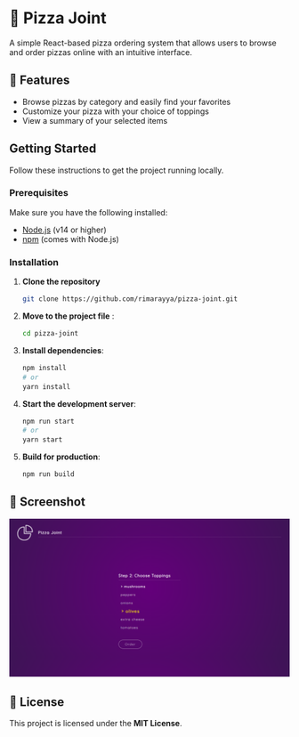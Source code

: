 # 🍕 Pizza Joint

A simple React-based pizza ordering system that allows users to browse and order pizzas online with an intuitive interface.


## 🚀 Features

- Browse pizzas by category and easily find your favorites
- Customize your pizza with your choice of toppings
- View a summary of your selected items


## Getting Started

Follow these instructions to get the project running locally.

### Prerequisites

Make sure you have the following installed:

- [Node.js](https://nodejs.org/) (v14 or higher)
- [npm](https://www.npmjs.com/) (comes with Node.js)

### Installation

1. **Clone the repository**

   ```bash
   git clone https://github.com/rimarayya/pizza-joint.git
   ```

2. **Move to the project file** :

   ```bash
   cd pizza-joint
   ```

3. **Install dependencies**:

   ```bash
   npm install
   # or
   yarn install
   ```

4. **Start the development server**:

   ```bash
   npm run start
   # or
   yarn start
   ```

5. **Build for production**:

   ```bash
   npm run build
   ```


## 📸 Screenshot

![Pizza Joint](./src/screenshots/overview.png)


## 📄 License

This project is licensed under the **MIT License**.

